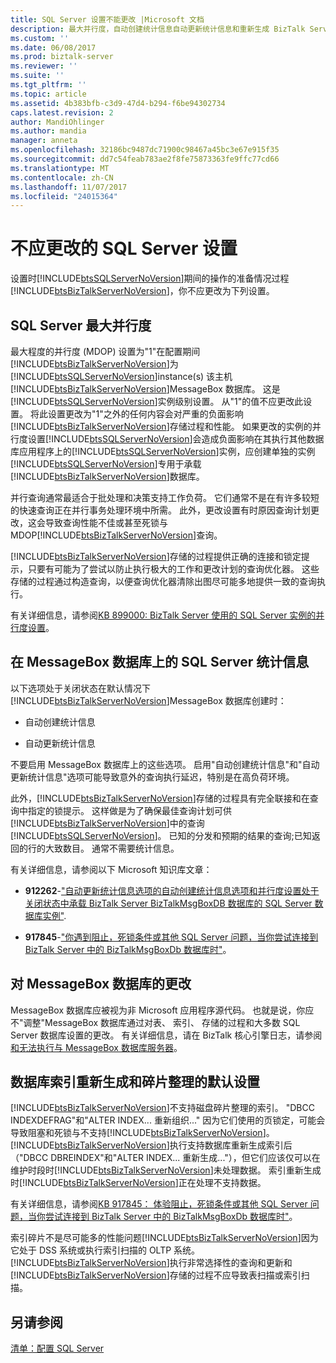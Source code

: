 ```yaml
---
title: SQL Server 设置不能更改 |Microsoft 文档
description: 最大并行度，自动创建统计信息自动更新统计信息和重新生成 BizTalk Server 中的索引
ms.custom: ''
ms.date: 06/08/2017
ms.prod: biztalk-server
ms.reviewer: ''
ms.suite: ''
ms.tgt_pltfrm: ''
ms.topic: article
ms.assetid: 4b383bfb-c3d9-47d4-b294-f6be94302734
caps.latest.revision: 2
author: MandiOhlinger
ms.author: mandia
manager: anneta
ms.openlocfilehash: 32186bc9487dc71900c98467a45bc3e67e915f35
ms.sourcegitcommit: dd7c54feab783ae2f8fe75873363fe9ffc77cd66
ms.translationtype: MT
ms.contentlocale: zh-CN
ms.lasthandoff: 11/07/2017
ms.locfileid: "24015364"
---
```

# <a name="sql-server-settings-that-should-not-be-changed"></a>不应更改的 SQL Server 设置
设置时[!INCLUDE[btsSQLServerNoVersion](../includes/btssqlservernoversion-md.md)]期间的操作的准备情况过程[!INCLUDE[btsBizTalkServerNoVersion](../includes/btsbiztalkservernoversion-md.md)]，你不应更改为下列设置。  
  
## <a name="sql-server-max-degree-of-parallelism"></a>SQL Server 最大并行度  
 最大程度的并行度 (MDOP) 设置为"1"在配置期间[!INCLUDE[btsBizTalkServerNoVersion](../includes/btsbiztalkservernoversion-md.md)]为[!INCLUDE[btsSQLServerNoVersion](../includes/btssqlservernoversion-md.md)]instance(s) 该主机[!INCLUDE[btsBizTalkServerNoVersion](../includes/btsbiztalkservernoversion-md.md)]MessageBox 数据库。 这是[!INCLUDE[btsSQLServerNoVersion](../includes/btssqlservernoversion-md.md)]实例级别设置。 从"1"的值不应更改此设置。 将此设置更改为"1"之外的任何内容会对严重的负面影响[!INCLUDE[btsBizTalkServerNoVersion](../includes/btsbiztalkservernoversion-md.md)]存储过程和性能。 如果更改的实例的并行度设置[!INCLUDE[btsSQLServerNoVersion](../includes/btssqlservernoversion-md.md)]会造成负面影响在其执行其他数据库应用程序上的[!INCLUDE[btsSQLServerNoVersion](../includes/btssqlservernoversion-md.md)]实例，应创建单独的实例[!INCLUDE[btsSQLServerNoVersion](../includes/btssqlservernoversion-md.md)]专用于承载[!INCLUDE[btsBizTalkServerNoVersion](../includes/btsbiztalkservernoversion-md.md)]数据库。  
  
 并行查询通常最适合于批处理和决策支持工作负荷。 它们通常不是在有许多较短的快速查询正在并行事务处理环境中所需。 此外，更改设置有时原因查询计划更改，这会导致查询性能不佳或甚至死锁与 MDOP[!INCLUDE[btsBizTalkServerNoVersion](../includes/btsbiztalkservernoversion-md.md)]查询。  
  
 [!INCLUDE[btsBizTalkServerNoVersion](../includes/btsbiztalkservernoversion-md.md)]存储的过程提供正确的连接和锁定提示，只要有可能为了尝试以防止执行极大的工作和更改计划的查询优化器。 这些存储的过程通过构造查询，以便查询优化器清除出图尽可能多地提供一致的查询执行。  
  
 有关详细信息，请参阅[KB 899000: BizTalk Server 使用的 SQL Server 实例的并行度设置](https://support.microsoft.com/help/899000/the-parallelism-setting-for-the-instance-of-sql-server-when-you-config)。  
  
## <a name="sql-server-statistics-on-the-messagebox-database"></a>在 MessageBox 数据库上的 SQL Server 统计信息  
 以下选项处于关闭状态在默认情况下[!INCLUDE[btsBizTalkServerNoVersion](../includes/btsbiztalkservernoversion-md.md)]MessageBox 数据库创建时：  
  
-   自动创建统计信息  
  
-   自动更新统计信息  
  
 不要启用 MessageBox 数据库上的这些选项。 启用"自动创建统计信息"和"自动更新统计信息"选项可能导致意外的查询执行延迟，特别是在高负荷环境。  
  
 此外，[!INCLUDE[btsBizTalkServerNoVersion](../includes/btsbiztalkservernoversion-md.md)]存储的过程具有完全联接和在查询中指定的锁提示。 这样做是为了确保最佳查询计划可供[!INCLUDE[btsBizTalkServerNoVersion](../includes/btsbiztalkservernoversion-md.md)]中的查询[!INCLUDE[btsSQLServerNoVersion](../includes/btssqlservernoversion-md.md)]。 已知的分发和预期的结果的查询;已知返回的行的大致数目。 通常不需要统计信息。  
  
 有关详细信息，请参阅以下 Microsoft 知识库文章：  
  
-   **912262**-["自动更新统计信息选项的自动创建统计信息选项和并行度设置处于关闭状态中承载 BizTalk Server BizTalkMsgBoxDB 数据库的 SQL Server 数据库实例"](https://support.microsoft.com/help/912262/the-auto-update-statistics-option-the-auto-create-statistics-option-an).  
  
-   **917845**-["你遇到阻止，死锁条件或其他 SQL Server 问题，当你尝试连接到 BizTalk Server 中的 BizTalkMsgBoxDb 数据库时"](https://support.microsoft.com/help/917845/you-experience-blocking--deadlock-conditions--or-other-sql-server-issu)。  
  
## <a name="changes-to-the-messagebox-database"></a>对 MessageBox 数据库的更改  
 MessageBox 数据库应被视为非 Microsoft 应用程序源代码。 也就是说，你应不"调整"MessageBox 数据库通过对表、 索引、 存储的过程和大多数 SQL Server 数据库设置的更改。 有关详细信息，请在 BizTalk 核心引擎日志，请参阅[和无法执行与 MessageBox 数据库服务器](http://go.microsoft.com/fwlink/p/?LinkId=101577)。  
  
## <a name="default-settings-for-the-database-index-rebuilds-and-defragmentation"></a>数据库索引重新生成和碎片整理的默认设置  
 [!INCLUDE[btsBizTalkServerNoVersion](../includes/btsbiztalkservernoversion-md.md)]不支持磁盘碎片整理的索引。 "DBCC INDEXDEFRAG"和"ALTER INDEX... 重新组织..." 因为它们使用的页锁定，可能会导致阻塞和死锁与不支持[!INCLUDE[btsBizTalkServerNoVersion](../includes/btsbiztalkservernoversion-md.md)]。 [!INCLUDE[btsBizTalkServerNoVersion](../includes/btsbiztalkservernoversion-md.md)]执行支持数据库重新生成索引后 （"DBCC DBREINDEX"和"ALTER INDEX... 重新生成..."），但它们应该仅可以在维护时段时[!INCLUDE[btsBizTalkServerNoVersion](../includes/btsbiztalkservernoversion-md.md)]未处理数据。 索引重新生成时[!INCLUDE[btsBizTalkServerNoVersion](../includes/btsbiztalkservernoversion-md.md)]正在处理不支持数据。  
  
 有关详细信息，请参阅[KB 917845： 体验阻止，死锁条件或其他 SQL Server 问题，当你尝试连接到 BizTalk Server 中的 BizTalkMsgBoxDb 数据库时"](https://support.microsoft.com/help/917845/you-experience-blocking--deadlock-conditions--or-other-sql-server-issu)。  
  
 索引碎片不是尽可能多的性能问题[!INCLUDE[btsBizTalkServerNoVersion](../includes/btsbiztalkservernoversion-md.md)]因为它处于 DSS 系统或执行索引扫描的 OLTP 系统。 [!INCLUDE[btsBizTalkServerNoVersion](../includes/btsbiztalkservernoversion-md.md)]执行非常选择性的查询和更新和[!INCLUDE[btsBizTalkServerNoVersion](../includes/btsbiztalkservernoversion-md.md)]存储的过程不应导致表扫描或索引扫描。  
  
 
## <a name="see-also"></a>另请参阅  
 [清单：配置 SQL Server](~/technical-guides/checklist-configuring-sql-server.md)
